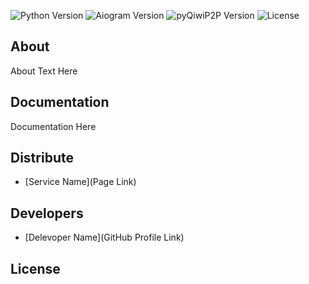 <img src="https://img.shields.io/badge/Engine-Python%203.11%20-blue" alt="Python Version"> <img src="https://img.shields.io/badge/Engine-Aiogram%202.24-blue" alt="Aiogram Version"> <img src="https://img.shields.io/badge/Engine-pyQiwiP2P%202.0.6-orange" alt="pyQiwiP2P Version"> <img src="https://img.shields.io/badge/License-MIT%20-brightgreen" alt="License">

## About

About Text Here

## Documentation

Documentation Here

## Distribute

- [Service Name](Page Link)


## Developers

- [Delevoper Name](GitHub Profile Link)

## License
